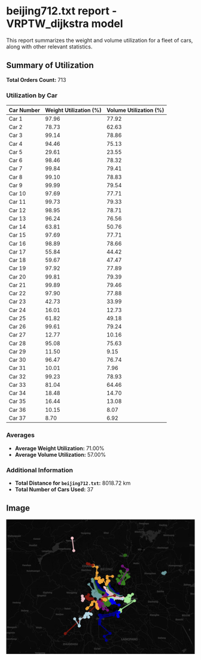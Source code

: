 # beijing712.txt report - VRPTW_dijkstra model

This report summarizes the weight and volume utilization for a fleet of cars, along with other relevant statistics.

## Summary of Utilization

**Total Orders Count:** 713

### Utilization by Car

| Car Number | Weight Utilization (%) | Volume Utilization (%) |
|------------|------------------------|------------------------|
| Car 1      | 97.96                  | 77.92                  |
| Car 2      | 78.73                  | 62.63                  |
| Car 3      | 99.14                  | 78.86                  |
| Car 4      | 94.46                  | 75.13                  |
| Car 5      | 29.61                  | 23.55                  |
| Car 6      | 98.46                  | 78.32                  |
| Car 7      | 99.84                  | 79.41                  |
| Car 8      | 99.10                  | 78.83                  |
| Car 9      | 99.99                  | 79.54                  |
| Car 10     | 97.69                  | 77.71                  |
| Car 11     | 99.73                  | 79.33                  |
| Car 12     | 98.95                  | 78.71                  |
| Car 13     | 96.24                  | 76.56                  |
| Car 14     | 63.81                  | 50.76                  |
| Car 15     | 97.69                  | 77.71                  |
| Car 16     | 98.89                  | 78.66                  |
| Car 17     | 55.84                  | 44.42                  |
| Car 18     | 59.67                  | 47.47                  |
| Car 19     | 97.92                  | 77.89                  |
| Car 20     | 99.81                  | 79.39                  |
| Car 21     | 99.89                  | 79.46                  |
| Car 22     | 97.90                  | 77.88                  |
| Car 23     | 42.73                  | 33.99                  |
| Car 24     | 16.01                  | 12.73                  |
| Car 25     | 61.82                  | 49.18                  |
| Car 26     | 99.61                  | 79.24                  |
| Car 27     | 12.77                  | 10.16                  |
| Car 28     | 95.08                  | 75.63                  |
| Car 29     | 11.50                  | 9.15                   |
| Car 30     | 96.47                  | 76.74                  |
| Car 31     | 10.01                  | 7.96                   |
| Car 32     | 99.23                  | 78.93                  |
| Car 33     | 81.04                  | 64.46                  |
| Car 34     | 18.48                  | 14.70                  |
| Car 35     | 16.44                  | 13.08                  |
| Car 36     | 10.15                  | 8.07                   |
| Car 37     | 8.70                   | 6.92                   |

### Averages

- **Average Weight Utilization:** 71.00%
- **Average Volume Utilization:** 57.00%

### Additional Information

- **Total Distance for `beijing712.txt`:** 8018.72 km
- **Total Number of Cars Used:** 37

## Image

![Transport Fleet](https://github.com/RyanLIL-XwX/VRPTW_algo/blob/main/model/dijkstra/route_map_beijing712.png)

